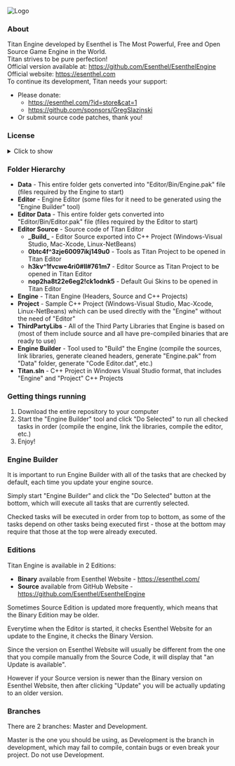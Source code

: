![Logo](https://esenthel.com/site/images/logo/GitHub%20Image.jpg)

### About
Titan Engine developed by Esenthel is The Most Powerful, Free and Open Source Game Engine in the World.<br/>
Titan strives to be pure perfection!<br/>
Official version available at: https://github.com/Esenthel/EsenthelEngine<br/>
Official website: https://esenthel.com<br/>
To continue its development, Titan needs your support:
* Please donate:
   * https://esenthel.com/?id=store&cat=1
   * https://github.com/sponsors/GregSlazinski
* Or submit source code patches, thank you!


### License
<details><summary>Click to show</summary>

```
COPYRIGHT
Titan Engine created by Grzegorz Slazinski, all rights reserved.
You can use it for free to create games and applications.
This License is non-exclusive, non-transferable, worldwide and royalty-free - you don't have to
share the income that you make from your games/apps made with Titan Engine.
You can create unlimited number of games/apps using Titan Engine.
You can redistribute Titan Engine source code.
You can make changes to Titan Engine source code.
You don't have to make code changes public, but it would be great if you could.

ATTRIBUTION
You don't have to show Titan Logo or mention the Engine anywhere in your game/app,
but it would be great if you could.

LIMITATIONS
You may NOT claim that you wrote the source code.
You may NOT remove or change any copyright messages or this License text from the source code.

GAME ENGINES
You may NOT integrate the source code into other game engines, that are not based on Titan Engine. 
You can create your own game engines based on Titan, however they must clearly state that they're
"based on Titan Engine" with the name linking to:
http://esenthel.com or https://github.com/Esenthel/EsenthelEngine and 15% of income generated from
your engine and engine related services (including but not limited to: donations, license sales,
adding features, providing support) must be shared with Titan Engine creator.
However if Titan Engine creator dies without transferring Engine copyrights,
then Engine enters the Public Domain, and can be used by anyone without any restrictions.

SHARING
Titan Engine creator is allowed to publicly share that you are using Titan Engine,
include your organization's logo in the information, and share your application's screenshots
and videos (including trailers, teasers, cinematics and gameplay).

CONTRIBUTING
By submitting any source code patches to Titan creator, you agree that they can be integrated
free of any charge into Titan Engine, and as part of the Engine be covered by this License.

TERMINATION
If you violate any terms of this agreement, or engage in any patent litigation against Engine creator,
then this License and access to Engine files will be terminated.

NO WARRANTY
This License does not include support or warranty of any kind - This software is provided 'as-is',
without any express or implied warranty. In no event will the authors be held liable for any damages
arising from the use of this software.

THIRD PARTY LIBRARIES
Titan Engine uses many third-party libraries located in "ThirdPartyLibs" folder, they're covered by
their own licenses, majority are completely free to use, except the following:
Fraunhofer FDK AAC Sound Codec - please read its license carefully, it uses patented technology,
do not use the AAC sound codec unless you have a patent license.
Thank you to all of the third-party library developers!
```
</details>


### Folder Hierarchy

* **Data** - This entire folder gets converted into "Editor/Bin/Engine.pak" file (files required by the Engine to start)
* **Editor** - Engine Editor (some files for it need to be generated using the "Engine Builder" tool)
* **Editor Data** - This entire folder gets converted into "Editor/Bin/Editor.pak" file (files required by the Editor to start)
* **Editor Source** - Source code of Titan Editor
   * **\_Build\_** - Editor Source exported into C++ Project (Windows-Visual Studio, Mac-Xcode, Linux-NetBeans)
   * **0btc4f^3zje60097ikj149u0** - Tools as Titan Project to be opened in Titan Editor
   * **h3kv^1fvcwe4ri0#ll#761m7** - Editor Source as Titan Project to be opened in Titan Editor
   * **nop2ha8t22e6eg2!ck1odnk5** - Default Gui Skins to be opened in Titan Editor
* **Engine** - Titan Engine (Headers, Source and C++ Projects)
* **Project** - Sample C++ Project (Windows-Visual Studio, Mac-Xcode, Linux-NetBeans) which can be used directly with the "Engine" without the need of "Editor"
* **ThirdPartyLibs** - All of the Third Party Libraries that Engine is based on (most of them include source and all have pre-compiled binaries that are ready to use)
* **Engine Builder** - Tool used to "Build" the Engine (compile the sources, link libraries, generate cleaned headers, generate "Engine.pak" from "Data" folder, generate "Code Editor.dat", etc.)
* **Titan.sln** - C++ Project in Windows Visual Studio format, that includes "Engine" and "Project" C++ Projects


### Getting things running
1. Download the entire repository to your computer
2. Start the "Engine Builder" tool and click "Do Selected" to run all checked tasks in order (compile the engine, link the libraries, compile the editor, etc.)
3. Enjoy!


### Engine Builder
It is important to run Engine Builder with all of the tasks that are checked by default, each time you update your engine source.

Simply start "Engine Builder" and click the "Do Selected" button at the bottom, which will execute all tasks that are currently selected.

Checked tasks will be executed in order from top to bottom, as some of the tasks depend on other tasks being executed first - those at the bottom may require that those at the top were already executed.


### Editions
Titan Engine is available in 2 Editions:
* **Binary** available from Esenthel Website - https://esenthel.com/
* **Source** available from GitHub Website - https://github.com/Esenthel/EsenthelEngine

Sometimes Source Edition is updated more frequently, which means that the Binary Edition may be older.

Everytime when the Editor is started, it checks Esenthel Website for an update to the Engine, it checks the Binary Version.

Since the version on Esenthel Website will usually be different from the one that you compile manually from the Source Code, it will display that "an Update is available".

However if your Source version is newer than the Binary version on Esenthel Website, then after clicking "Update" you will be actually updating to an older version.

                                                                                                                                                                         
### Branches
There are 2 branches: Master and Development.

Master is the one you should be using, as Development is the branch in development, which may fail to compile, contain bugs or even break your project.
Do not use Development.

